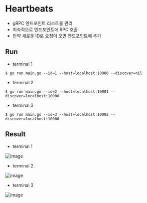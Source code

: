 # Heartbeats

- gRPC 엔드포인트 리스트를 관리
- 지속적으로 엔드포인트에 RPC 호출
- 만약 새로운 ID로 요청이 오면 엔드포인트에 추가

## Run
- terminal 1
```
$ go run main.go --id=1 --host=localhost:10000 --discover=nil
```

- terminal 2
```
$ go run main.go --id=2 --host=localhost:10001 --discover=localhost:10000
```

- terminal 3
```
$ go run main.go --id=3 --host=localhost:10002 --discover=localhost:10000
```

## Result
- terminal 1

![image](https://user-images.githubusercontent.com/44857109/107532559-5f071980-6c01-11eb-875b-a954090c804f.png)

- terminal 2

![image](https://user-images.githubusercontent.com/44857109/107532688-7fcf6f00-6c01-11eb-83ec-9d030df485db.png)

- terminal 3

![image](https://user-images.githubusercontent.com/44857109/107532730-8b229a80-6c01-11eb-8206-d1f567b3986b.png)
